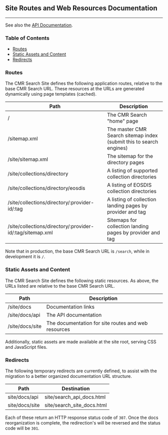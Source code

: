 ## Site Routes and Web Resources Documentation

***

See also the [API Documentation](search_api_docs.html).

### Table of Contents

  * [Routes](#routes)
  * [Static Assets and Content](#static-assets-and-content)
  * [Redirects](#redirects)

### <a name="routes"></a> Routes

The CMR Search Site defines the following application routes, relative to the base CMR Search URL. These resources at the URLs are generated dynamically using page templates (cached).

| Path                                                      | Description                                                         |
| --------------------------------------------------------- | ------------------------------------------------------------------- |
| /                                                         | The CMR Search "home" page                                          |
| /sitemap.xml                                              | The master CMR Search sitemap index (submit this to search engines) |
| /site/sitemap.xml                                         | The sitemap for the directory pages                                 |
| /site/collections/directory                               | A listing of supported collection directories                       |
| /site/collections/directory/eosdis                        | A listing of EOSDIS collection directories                          |
| /site/collections/directory/:provider-id/:tag             | A listing of collection landing pages by provider and tag           |
| /site/collections/directory/:provider-id/:tag/sitemap.xml | Sitemaps for collection landing pages by provider and tag           |

Note that in production, the base CMR Search URL is `/search`, while in development it is `/`.

### <a name="static-assets-and-content"></a> Static Assets and Content

The CMR Search Site defines the following static resources. As above, the URLs listed are relative to the base CMR Search URL.

| Path            | Description                                         |
| --------------- | --------------------------------------------------- |
| /site/docs      | Documentation links                                 |
| /site/docs/api  | The API documentation                               |
| /site/docs/site | The documentation for site routes and web resources |

Additionally, static assets are made available at the site root, serving CSS and JavaScript files.

### <a name="redirects"></a> Redirects

The following temporary redirects are currently defined, to assist with the migration to a better organized documentation URL structure.

| Path            | Destination                |
| --------------- | -------------------------- |
| site/docs/api   | site/search_api_docs.html  |
| site/docs/site  | site/search_site_docs.html |

Each of these return an HTTP response status code of `307`. Once the docs reorganization is complete, the redirection's will be reversed and the status code will be `301`.
